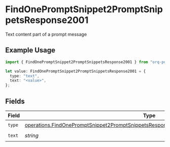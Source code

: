 # FindOnePromptSnippet2PromptSnippetsResponse2001

Text content part of a prompt message

## Example Usage

```typescript
import { FindOnePromptSnippet2PromptSnippetsResponse2001 } from "orq-poc-typescript-multi-env-version/models/operations";

let value: FindOnePromptSnippet2PromptSnippetsResponse2001 = {
  type: "text",
  text: "<value>",
};
```

## Fields

| Field                                                                                                                                                                                                  | Type                                                                                                                                                                                                   | Required                                                                                                                                                                                               | Description                                                                                                                                                                                            |
| ------------------------------------------------------------------------------------------------------------------------------------------------------------------------------------------------------ | ------------------------------------------------------------------------------------------------------------------------------------------------------------------------------------------------------ | ------------------------------------------------------------------------------------------------------------------------------------------------------------------------------------------------------ | ------------------------------------------------------------------------------------------------------------------------------------------------------------------------------------------------------ |
| `type`                                                                                                                                                                                                 | [operations.FindOnePromptSnippet2PromptSnippetsResponse200ApplicationJSONResponseBody2Type](../../models/operations/findonepromptsnippet2promptsnippetsresponse200applicationjsonresponsebody2type.md) | :heavy_check_mark:                                                                                                                                                                                     | N/A                                                                                                                                                                                                    |
| `text`                                                                                                                                                                                                 | *string*                                                                                                                                                                                               | :heavy_check_mark:                                                                                                                                                                                     | N/A                                                                                                                                                                                                    |